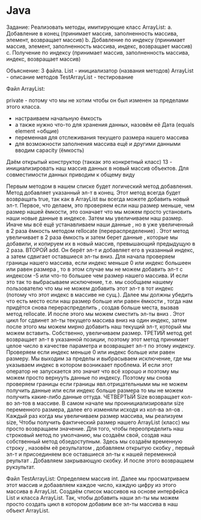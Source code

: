 # Java
Задание:
Реализовать методы, имитирующие класс ArrayList:
a. Добавление в конец (принимает массив, заполненность массива, элемент,
возвращает массив)
b. Добавление по индексу (принимает массив, элемент, заполненность массива,
индекс, возвращает массив)
c. Получение по индексу (принимает массив, заполненность массива, индекс,
возвращает массив)

Объяснение:
3 файла. 
List - инициализатор (названия методов)
ArrayList - описание методов
TestArrayList - тестирование

Файл ArrayList:

private - потому что мы не хотим чтобы он был изменен за пределами этого класса.
- настраиваем начальную ёмкость
- а также нужно что-то для хранения данных, назовём её Дата (equals element =общие)
- переменная для отслеживания текущего размера нашего массива
- для возможности заполнения массива ещё и другими данными вводим capacity (ёмкость)

Даём открытый конструктор (таккак это конкретный класс)
13 - инициализировать наш массив данных в новый массив объектов. Для совместимости данных приводим к общему виду

Первым методом в нашем списке будет логический метод добавления. Метод добавляет указанный эл-т в конец. Этот метод всегда будет возвращать true, так как в ArrayList вы всегда можете добавить новый эл-т.
Первое, что делаем, это проверяем если наш размер меньше, чем размер нашей ёмкости, это означает что мы можем просто установить наши новые данные в индексе. Затем мы увеличиваем наш размер. Иначе мы всё ещё устанавливаем наши данные , но в уже увеличенный в 2 раза ёмкость методом rellocate (перераспределение) . Этот метод увеличивает в 2 раза ёмкость и затем берет данные , которые мы добавили, и копируем их в новый массив, превышающий предыдущую в 2 раза.
ВТОРОЙ add. Он берёт эл-т и добавляет его в указанный индекс, а затем сдвигает оставшиеся эл-ты вниз. Для начала проверяем границы нашего массива, если индекс меньше 0 или индекс большеен или равен размера , то в этом случае мы не можем добавить эл-т с индексом -5 или что-то большее чем размер нашего массива. И если это так то выбрасываем исключение, т.е. мы сообщаем нашему пользователю что мы не можем добавить этот эл-т в тот индекс (потому что этот индекс в массиве не сущ.). Далее мы должны убедить что есть место если наш размер больше или равен ёмкости , тогда нам придётся снова перераспределить , создав больше места, вызвав метод rellocate. И после этого мы можем сместить эл-ты вниз . Этот цикл for сдвинет эл-ты текущего массива вниз на один индекс, затем после этого мы можем мирно добавить наш текущий эл-т, который мы можем вставить. Собственно, увеличиваем размер.
ТРЕТИЙ метод get возвращает эл-т в указанной позиции, поэтому этот метод принимает целое число в качестве параметра и возвращает эл-т по этому индексу. Проверяем если индекс меньше 0 или индекс больше или равен размеру. Мы выходим за пределы и выбрасываем исключение, где мы указываем индекс в котором возникаает проблема. И если этот оператор не запускается это значит что всё хорошо и поэтому мы можем просто вернууть данные по индексу. Поэтому мы снова проверяем границы если границы явл.отрицательными мы не можем получить данные или если индекс больше размера то мы не можем получить какие-либо данные оттуда.
ЧЕТВЁРТЫЙ Size возвращает кол-во эл-тов в массиве. В самом начале мы проинициализировали size переменного размера, далее его изменяли исходя из кол-ва эл-ов . Каждый раз когда мы увеличиваем размер массива, мы реализуем size, Чтобы получить фактический размер нашего ArrayList (класс) мы просто возвращаем значение.
Для того, чтобы переопределить наш строковый метод по умолчанию, мы создаём свой, создав наш собственный метод обзедоступным.
Здесь мы создаём временную строку , назовём её результатом , добавляем открытую скобку , первый эл-т и присоединяем все оставшиеся эл-ты к нашей переменной реультат . Добавляем закрывающую скобку. И после этого возвращаем рукзультат.

Файл TestArrayList:
Определяем массив int.
Далее мы просматриваем этот массив и добаавляем каждое число, каждую цифру из этого массива в ArrayList.
Создаём список массивов на основе интерфейса List и класса ArrayList.
Так, чтобы добавить наши эл-ты мы можем просто создать цикл в котором добавим все эл-ты массива в наш объект ArrayList.
